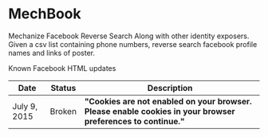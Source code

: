 # MechBook

Mechanize Facebook Reverse Search Along with other identity exposers. Given a csv list containing phone numbers, reverse search facebook profile names and links of poster. 

Known Facebook HTML updates

Date        | Status         | Description
------------- | -------------|--------------
July 9, 2015  | Broken | <b>"Cookies are not enabled on your browser. Please enable cookies in your browser preferences to continue."<b>

